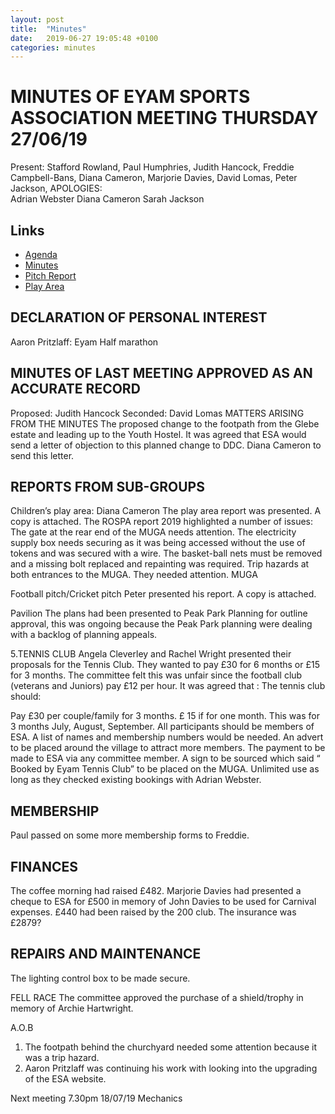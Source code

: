 ```yaml
---
layout: post
title:  "Minutes"
date:   2019-06-27 19:05:48 +0100
categories: minutes
---
```

# MINUTES OF EYAM SPORTS ASSOCIATION  MEETING THURSDAY 27/06/19
Present:  Stafford Rowland, Paul Humphries, Judith Hancock, Freddie Campbell-Bans, Diana Cameron, Marjorie Davies, David Lomas, Peter Jackson,
APOLOGIES:  
Adrian Webster
Diana Cameron
Sarah Jackson


## Links
* [Agenda](../../../../assets/2019-06-27/agenda.docx)
* [Minutes](../../../../assets/2019-06-27/minutes.docx)
* [Pitch Report](../../../../assets/2019-06-27/pitchReport.pdf)
* [Play Area](../../../../assets/2019-06-27/playArea.docx)


## DECLARATION OF PERSONAL INTEREST
Aaron Pritzlaff: Eyam Half marathon
## MINUTES OF LAST MEETING APPROVED AS AN ACCURATE RECORD
Proposed: Judith Hancock
Seconded: David Lomas
MATTERS ARISING FROM THE MINUTES
The proposed change to the footpath from the Glebe estate and leading up to the Youth Hostel. It was agreed that ESA would send a letter of objection to this planned change to DDC.  Diana Cameron to send this letter.

## REPORTS FROM SUB-GROUPS
Children’s play area: Diana Cameron
The play area report was presented.  A copy is attached.
The ROSPA report 2019 highlighted a number of issues:
The gate at the rear end of the MUGA needs attention.
The electricity supply box needs securing as it was being accessed without the use of tokens and was secured with a wire.
The basket-ball nets must be removed and a missing bolt replaced and repainting was required.
Trip hazards at both entrances to the MUGA. They needed attention.
MUGA


Football pitch/Cricket pitch
Peter presented his report. A copy is attached.

Pavilion
The plans had been presented to Peak Park Planning for outline approval, this was ongoing because the Peak Park planning were dealing with a backlog of planning appeals.


5.TENNIS CLUB
Angela Cleverley and Rachel Wright presented their proposals for the Tennis Club.  They wanted to pay £30 for 6 months or £15 for 3 months. The committee felt this was unfair since the football club (veterans and Juniors) pay £12 per hour. It was agreed that : The tennis club should:

 Pay £30 per couple/family for 3 months. £ 15 if for one month.
This was for 3 months July, August, September.
All participants should be members of ESA. A list of names and membership numbers would be needed. 
An  advert to be placed around the village to attract more members.
The payment to be made to ESA via any committee member.
A sign to be sourced which said “ Booked by Eyam Tennis Club” to be placed on the MUGA.
Unlimited use as long as they checked existing bookings with Adrian Webster.

## MEMBERSHIP
Paul passed on some more membership forms to Freddie.

## FINANCES
The coffee morning had raised £482. Marjorie Davies had presented a cheque to ESA for £500 in memory of John Davies to be used for Carnival expenses. £440 had been raised by the 200 club.
The insurance was £2879?

## REPAIRS AND MAINTENANCE
The lighting control box to be made secure.


FELL RACE
The committee approved the purchase of a shield/trophy in memory of Archie Hartwright.


A.O.B
1. The footpath behind the churchyard needed some attention because it was a trip hazard.
2. Aaron Pritzlaff was continuing his work with looking into the upgrading of the ESA website.


Next meeting 7.30pm 18/07/19 Mechanics





